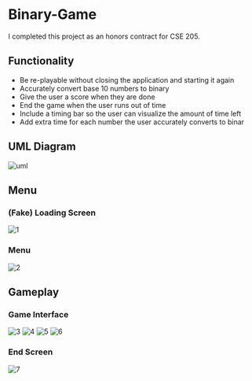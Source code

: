 # Binary-Game
I completed this project as an honors contract for CSE 205.

## Functionality
- Be re-playable without closing the application and starting it again
- Accurately convert base 10 numbers to binary
- Give the user a score when they are done
- End the game when the user runs out of time
- Include a timing bar so the user can visualize the amount of time left
- Add extra time for each number the user accurately converts to binar

## UML Diagram
![uml](https://user-images.githubusercontent.com/90717831/151893338-1e9514be-ae70-454e-a048-64694d2bc60f.jpg)

## Menu
### (Fake) Loading Screen
![1](https://user-images.githubusercontent.com/90717831/151893388-51013a9b-d471-452f-8a74-d65319d4a033.jpg)

### Menu
![2](https://user-images.githubusercontent.com/90717831/151893397-02b16707-2dcb-496c-9d65-61467f9ac0ef.jpg)

## Gameplay
### Game Interface
![3](https://user-images.githubusercontent.com/90717831/151893413-57205836-da36-409a-a517-74739ccda461.jpg)
![4](https://user-images.githubusercontent.com/90717831/151893423-750fda9f-22eb-4523-af6b-5e6084ca73a6.jpg)
![5](https://user-images.githubusercontent.com/90717831/151893435-6feb810f-b1d7-4347-9891-37ae8ef55adf.jpg)
![6](https://user-images.githubusercontent.com/90717831/151893453-72983b9c-d03d-4bfc-83ab-3e740551579b.jpg)

### End Screen
![7](https://user-images.githubusercontent.com/90717831/151893459-2897ae6a-1d44-45da-89fe-1286f8837c74.jpg)
